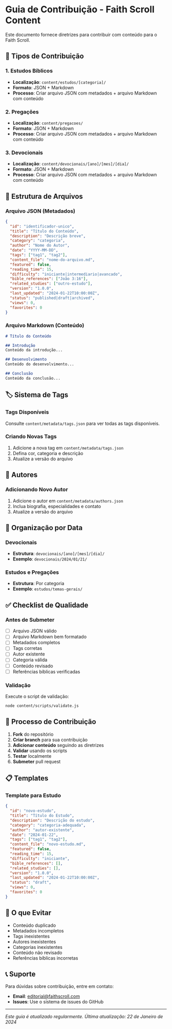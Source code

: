 # Guia de Contribuição - Faith Scroll Content

Este documento fornece diretrizes para contribuir com conteúdo para o Faith Scroll.

## 🎯 Tipos de Contribuição

### 1. Estudos Bíblicos
- **Localização**: `content/estudos/[categoria]/`
- **Formato**: JSON + Markdown
- **Processo**: Criar arquivo JSON com metadados + arquivo Markdown com conteúdo

### 2. Pregações
- **Localização**: `content/pregacoes/`
- **Formato**: JSON + Markdown
- **Processo**: Criar arquivo JSON com metadados + arquivo Markdown com conteúdo

### 3. Devocionais
- **Localização**: `content/devocionais/[ano]/[mes]/[dia]/`
- **Formato**: JSON + Markdown
- **Processo**: Criar arquivo JSON com metadados + arquivo Markdown com conteúdo

## 📝 Estrutura de Arquivos

### Arquivo JSON (Metadados)
```json
{
  "id": "identificador-unico",
  "title": "Título do Conteúdo",
  "description": "Descrição breve",
  "category": "categoria",
  "author": "Nome do Autor",
  "date": "YYYY-MM-DD",
  "tags": ["tag1", "tag2"],
  "content_file": "nome-do-arquivo.md",
  "featured": false,
  "reading_time": 15,
  "difficulty": "iniciante|intermediario|avancado",
  "bible_references": ["João 3:16"],
  "related_studies": ["outro-estudo"],
  "version": "1.0.0",
  "last_updated": "2024-01-22T10:00:00Z",
  "status": "published|draft|archived",
  "views": 0,
  "favorites": 0
}
```

### Arquivo Markdown (Conteúdo)
```markdown
# Título do Conteúdo

## Introdução
Conteúdo da introdução...

## Desenvolvimento
Conteúdo do desenvolvimento...

## Conclusão
Conteúdo da conclusão...
```

## 🏷️ Sistema de Tags

### Tags Disponíveis
Consulte `content/metadata/tags.json` para ver todas as tags disponíveis.

### Criando Novas Tags
1. Adicione a nova tag em `content/metadata/tags.json`
2. Defina cor, categoria e descrição
3. Atualize a versão do arquivo

## 👥 Autores

### Adicionando Novo Autor
1. Adicione o autor em `content/metadata/authors.json`
2. Inclua biografia, especialidades e contato
3. Atualize a versão do arquivo

## 📅 Organização por Data

### Devocionais
- **Estrutura**: `devocionais/[ano]/[mes]/[dia]/`
- **Exemplo**: `devocionais/2024/01/21/`

### Estudos e Pregações
- **Estrutura**: Por categoria
- **Exemplo**: `estudos/temas-gerais/`

## ✅ Checklist de Qualidade

### Antes de Submeter
- [ ] Arquivo JSON válido
- [ ] Arquivo Markdown bem formatado
- [ ] Metadados completos
- [ ] Tags corretas
- [ ] Autor existente
- [ ] Categoria válida
- [ ] Conteúdo revisado
- [ ] Referências bíblicas verificadas

### Validação
Execute o script de validação:
```bash
node content/scripts/validate.js
```

## 🔄 Processo de Contribuição

1. **Fork** do repositório
2. **Criar branch** para sua contribuição
3. **Adicionar conteúdo** seguindo as diretrizes
4. **Validar** usando os scripts
5. **Testar** localmente
6. **Submeter** pull request

## 📋 Templates

### Template para Estudo
```json
{
  "id": "novo-estudo",
  "title": "Título do Estudo",
  "description": "Descrição do estudo",
  "category": "categoria-adequada",
  "author": "autor-existente",
  "date": "2024-01-22",
  "tags": ["tag1", "tag2"],
  "content_file": "novo-estudo.md",
  "featured": false,
  "reading_time": 15,
  "difficulty": "iniciante",
  "bible_references": [],
  "related_studies": [],
  "version": "1.0.0",
  "last_updated": "2024-01-22T10:00:00Z",
  "status": "draft",
  "views": 0,
  "favorites": 0
}
```

## 🚫 O que Evitar

- Conteúdo duplicado
- Metadados incompletos
- Tags inexistentes
- Autores inexistentes
- Categorias inexistentes
- Conteúdo não revisado
- Referências bíblicas incorretas

## 📞 Suporte

Para dúvidas sobre contribuição, entre em contato:
- **Email**: editorial@faithscroll.com
- **Issues**: Use o sistema de issues do GitHub

---

*Este guia é atualizado regularmente. Última atualização: 22 de Janeiro de 2024*

